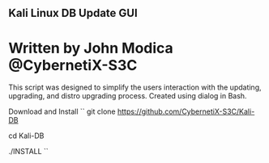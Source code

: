 ## Kali Linux DB Update GUI
#  Written by John Modica @CybernetiX-S3C 

This script was designed to simplify the users interaction with the updating, upgrading, and distro upgrading process. Created using dialog in Bash.

Download and Install
``
git clone https://github.com/CybernetiX-S3C/Kali-DB

cd Kali-DB

./INSTALL
``
